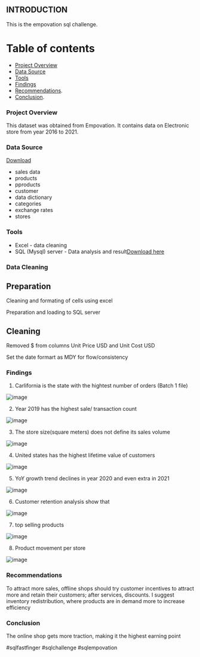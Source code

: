 ## INTRODUCTION
This is the empovation sql challenge.
# Table of contents
- [Project Overview](#project-overview)
- [Data Source](#data-source)
- [Tools](#tools)
- [Findings](#findings)
- [Recommendations](recommendations).
- [Conclusion](conclusion).
### Project Overview
This dataset was obtained from Empovation. It contains data on Electronic store from year 2016 to 2021.
### Data Source
[Download](https://drive.google.com/drive/folders/1ktlikQQzvVSlenozkGLFCRlvIptjIUxc?usp=drive_link)
- sales data
- products
- pproducts
- customer
- data dictionary
- categories
- exchange rates
- stores
### Tools
- Excel - data cleaning
- SQL (Mysql) server - Data analysis and result[Download here]()
### Data Cleaning
## Preparation
Cleaning and formating of cells using excel

Preparation and loading to SQL server
## Cleaning
Removed $ from columns Unit Price USD and Unit Cost USD

Set the date formart as MDY for flow/consistency

### Findings
1. Carlifornia is the state with the hightest number of orders (Batch 1 file)

![image](https://github.com/Nginacloud/Thechallenge/assets/120751714/75a383c1-18a1-41d2-a9df-6e6495dbfd8b)

2. Year 2019 has the highest sale/ transaction count

![image](https://github.com/Nginacloud/Thechallenge/assets/120751714/ceeda121-dfc7-46a4-85f0-fc9879871c09)

3. The store size(square meters) does not define its sales volume

![image](https://github.com/Nginacloud/Thechallenge/assets/120751714/0c1150e8-5865-4c9f-a3c0-06ed0b6aee5a)

4. United states has the highest lifetime value of customers

![image](https://github.com/Nginacloud/Thechallenge/assets/120751714/66c461bd-1cc1-4a40-a134-f69fe06aff19)

5. YoY growth trend declines in year 2020 and even extra in 2021

![image](https://github.com/Nginacloud/Thechallenge/assets/120751714/b34246d6-885b-4b4f-831d-0ba1ac13fa99)

6. Customer retention analysis show that

![image](https://github.com/Nginacloud/Thechallenge/assets/120751714/3647844a-6683-4ff5-ab59-bf7a0c1b086e)

7. top selling products

![image](https://github.com/Nginacloud/Thechallenge/assets/120751714/efd0f27d-f058-4e4a-8cbe-8bdf4b836c9d)

8. Product movement per store

![image](https://github.com/Nginacloud/Thechallenge/assets/120751714/7bb2e9cd-2791-49d5-8597-8a9602122726)


### Recommendations
To attract more sales, offline shops should try customer incentives to attract more and retain their
customers; after services, discounts.
I suggest inventory redistribution, where products are in demand more to increase efficiency
### Conclusion
The online shop gets more traction, making it the highest earning point

#sqlfastfinger #sqlchallenge #sqlempovation
